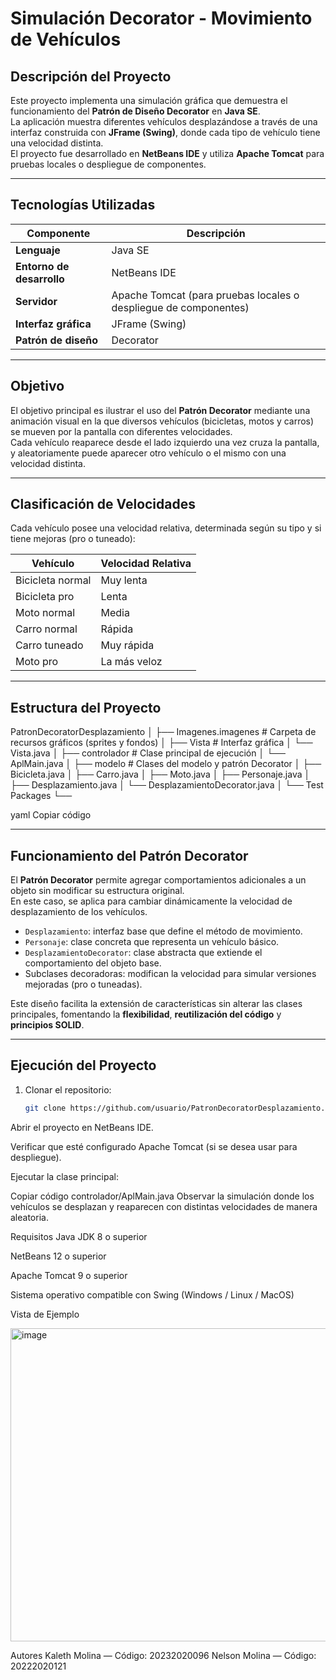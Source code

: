 # Simulación Decorator - Movimiento de Vehículos

## Descripción del Proyecto

Este proyecto implementa una simulación gráfica que demuestra el funcionamiento del **Patrón de Diseño Decorator** en **Java SE**.  
La aplicación muestra diferentes vehículos desplazándose a través de una interfaz construida con **JFrame (Swing)**, donde cada tipo de vehículo tiene una velocidad distinta.  
El proyecto fue desarrollado en **NetBeans IDE** y utiliza **Apache Tomcat** para pruebas locales o despliegue de componentes.

---

## Tecnologías Utilizadas

| Componente | Descripción |
|-------------|-------------|
| **Lenguaje** | Java SE |
| **Entorno de desarrollo** | NetBeans IDE |
| **Servidor** | Apache Tomcat (para pruebas locales o despliegue de componentes) |
| **Interfaz gráfica** | JFrame (Swing) |
| **Patrón de diseño** | Decorator |

---

## Objetivo

El objetivo principal es ilustrar el uso del **Patrón Decorator** mediante una animación visual en la que diversos vehículos (bicicletas, motos y carros) se mueven por la pantalla con diferentes velocidades.  
Cada vehículo reaparece desde el lado izquierdo una vez cruza la pantalla, y aleatoriamente puede aparecer otro vehículo o el mismo con una velocidad distinta.

---

## Clasificación de Velocidades

Cada vehículo posee una velocidad relativa, determinada según su tipo y si tiene mejoras (pro o tuneado):

| Vehículo         | Velocidad Relativa     |
|------------------|------------------------|
| Bicicleta normal | Muy lenta              |
| Bicicleta pro    | Lenta                  |
| Moto normal      | Media                  |
| Carro normal     | Rápida                 |
| Carro tuneado    | Muy rápida             |
| Moto pro         | La más veloz           |

---

## Estructura del Proyecto

PatronDecoratorDesplazamiento
│
├── Imagenes.imagenes # Carpeta de recursos gráficos (sprites y fondos)
│
├── Vista # Interfaz gráfica
│ └── Vista.java
│
├── controlador # Clase principal de ejecución
│ └── AplMain.java
│
├── modelo # Clases del modelo y patrón Decorator
│ ├── Bicicleta.java
│ ├── Carro.java
│ ├── Moto.java
│ ├── Personaje.java
│ ├── Desplazamiento.java
│ └── DesplazamientoDecorator.java
│
└── Test Packages
└── <default package>

yaml
Copiar código

---

## Funcionamiento del Patrón Decorator

El **Patrón Decorator** permite agregar comportamientos adicionales a un objeto sin modificar su estructura original.  
En este caso, se aplica para cambiar dinámicamente la velocidad de desplazamiento de los vehículos.

- `Desplazamiento`: interfaz base que define el método de movimiento.  
- `Personaje`: clase concreta que representa un vehículo básico.  
- `DesplazamientoDecorator`: clase abstracta que extiende el comportamiento del objeto base.  
- Subclases decoradoras: modifican la velocidad para simular versiones mejoradas (pro o tuneadas).

Este diseño facilita la extensión de características sin alterar las clases principales, fomentando la **flexibilidad**, **reutilización del código** y **principios SOLID**.

---

## Ejecución del Proyecto

1. Clonar el repositorio:
   ```bash
   git clone https://github.com/usuario/PatronDecoratorDesplazamiento.git
Abrir el proyecto en NetBeans IDE.

Verificar que esté configurado Apache Tomcat (si se desea usar para despliegue).

Ejecutar la clase principal:

Copiar código
controlador/AplMain.java
Observar la simulación donde los vehículos se desplazan y reaparecen con distintas velocidades de manera aleatoria.

Requisitos
Java JDK 8 o superior

NetBeans 12 o superior

Apache Tomcat 9 o superior

Sistema operativo compatible con Swing (Windows / Linux / MacOS)

Vista de Ejemplo

<img width="959" height="501" alt="image" src="https://github.com/user-attachments/assets/bbb33334-4adb-4752-9aab-80b196862ce5" />


Autores
Kaleth Molina — Código: 20232020096
Nelson Molina — Código: 20222020121
